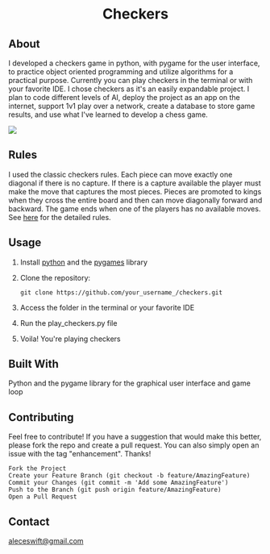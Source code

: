<center> <h1>Checkers</h1> </center>

## About
I developed a checkers game in python, with pygame for the user interface, to practice object oriented programming and utilize algorithms for a practical purpose. Currently you can play checkers in the terminal or with your favorite IDE. I chose checkers as it's an easily expandable project. I plan to code different levels of AI, deploy the project as an app on the internet, support 1v1 play over a network, create a database to store game results, and use what I've learned to develop a chess game.

![](./graphics/capture.gif)

## Rules

I used the classic checkers rules. Each piece can move exactly one diagonal if there is no capture. If there is a capture available the player must make the move that captures the most pieces. Pieces are promoted to kings when they cross the entire board and then can move diagonally forward and backward. The game ends when one of the players has no available moves. See [here](https://www.fgbradleys.com/rules/Checkers.pdf) for the detailed rules.

## Usage

1. Install [python](https://www.python.org/) and the [pygames](https://www.pygame.org/) library
2. Clone the repository:

    `git clone https://github.com/your_username_/checkers.git`

3. Access the folder in the terminal or your favorite IDE
4. Run the play_checkers.py file
5. Voila! You're playing checkers

## Built With

Python and the pygame library for the graphical user interface and game loop

## Contributing

Feel free to contribute! If you have a suggestion that would make this better, please fork the repo and create a pull request. You can also simply open an issue with the tag "enhancement". Thanks!

    Fork the Project
    Create your Feature Branch (git checkout -b feature/AmazingFeature)
    Commit your Changes (git commit -m 'Add some AmazingFeature')
    Push to the Branch (git push origin feature/AmazingFeature)
    Open a Pull Request


## Contact

aleceswift@gmail.com
